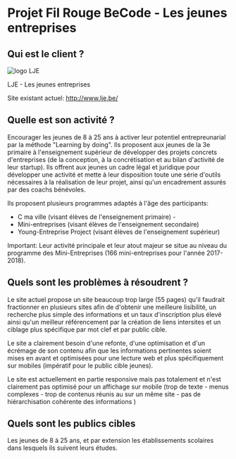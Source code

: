 # Projet Fil Rouge BeCode - Les jeunes entreprises

## Qui est le client ?

![logo LJE](http://lje.be/images/logosLJE/LJE-Logo.jpg)

LJE - Les jeunes entreprises

Site existant actuel: http://www.lje.be/


## Quelle est son activité ?

Encourager les jeunes de 8 à 25 ans à activer leur potentiel entrepreunarial par la méthode "Learning by doing". Ils proposent aux jeunes de la 3e primaire à l'enseignement supérieur de développer des projets concrets d'entreprises (de la conception, à la concrétisation et au bilan d'activité de leur startup). Ils offrent aux jeunes un cadre légal et juridique pour développer une activité et mette à leur disposition toute une série d'outils nécessaires à la réalisation de leur projet, ainsi qu'un encadrement assurés par des coachs bénévoles. 

Ils proposent plusieurs programmes adaptés à l'âge des participants:
* C ma ville (visant élèves de l'enseignement primaire) - 
* Mini-entreprises (visant élèves de l'enseignement secondaire)
* Young-Entreprise Project (visant élèves de l'enseignement supérieur)

Important: Leur activité principale et leur atout majeur se situe au niveau du programme des Mini-Entreprises (166 mini-entreprises pour l'année 2017-2018).

## Quels sont les problèmes à résoudrent ?

Le site actuel propose un site beaucoup trop large (55 pages) qu'il faudrait fractionner en plusieurs sites afin de d'obtenir une meilleure lisibilité, un recherche plus simple des informations et un taux d'inscription plus élevé ainsi qu'un meilleur référencement par la création de liens intersites et un ciblage plus spécifique par mot clef et par public cible.

Le site a clairement besoin d'une refonte, d'une optimisation et d'un écrémage de son contenu afin que les informations pertinentes soient mises en avant et optimisées pour une lecture web et plus spécifiquement sur mobiles (impératif pour le public cible jeunes).

Le site est actuellement en partie responsive mais pas totalement et n'est clairement pas optimisé pour un affichage sur mobile (trop de texte - menus complexes - trop de contenus réunis au sur un même site - pas de hiérarchisation cohérente des informations )

## Quels sont les publics cibles

Les jeunes de 8 à 25 ans, et par extension les établissements scolaires dans lesquels ils suivent leurs études.

